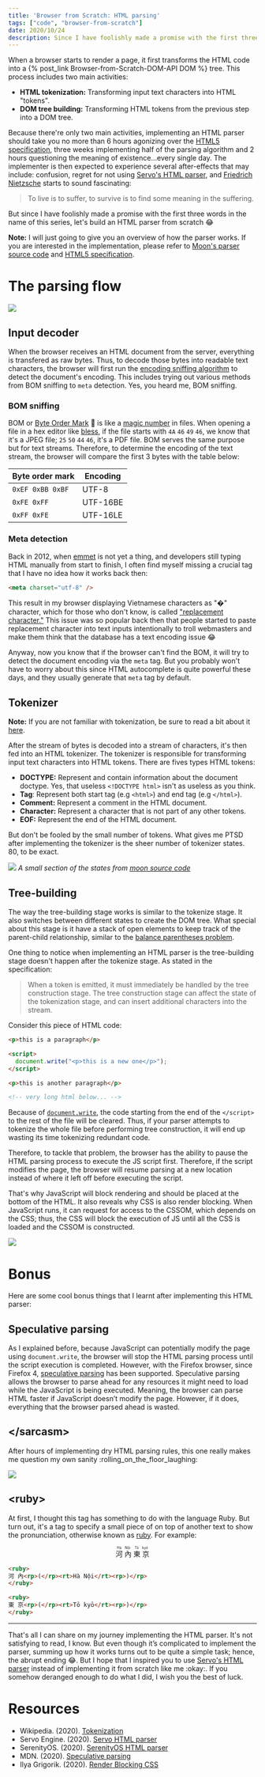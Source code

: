 ```yaml
---
title: 'Browser from Scratch: HTML parsing'
tags: ["code", "browser-from-scratch"]
date: 2020/10/24
description: Since I have foolishly made a promise with the first three words in the name of this series, let's build an HTML parser from scratch.
---
```


When a browser starts to render a page, it first transforms the HTML code into a {% post_link Browser-from-Scratch-DOM-API DOM %} tree. This process includes two main activities:

- **HTML tokenization:** Transforming input text characters into HTML "tokens".
- **DOM tree building:** Transforming HTML tokens from the previous step into a DOM tree.

Because there're only two main activities, implementing an HTML parser should take you no more than 6 hours agonizing over the [HTML5 specification][3], three weeks implementing half of the parsing algorithm and 2 hours questioning the meaning of existence...every single day. The implementer is then expected to experience several after-effects that may include: confusion, regret for not using [Servo's HTML parser][1], and [Friedrich Nietzsche][2] starts to sound fascinating:

> To live is to suffer, to survive is to find some meaning in the suffering.

But since I have foolishly made a promise with the first three words in the name of this series, let's build an HTML parser from scratch :joy:

**Note:** I will just going to give you an overview of how the parser works. If you are interested in the implementation, please refer to [Moon's parser source code][14] and [HTML5 specification][3].

# The parsing flow

![](/blog/Browser-from-Scratch-HTML-parsing/html-parsing-process.png)

## Input decoder

When the browser receives an HTML document from the server, everything is transfered as raw bytes. Thus, to decode those bytes into readable text characters, the browser will first run the [encoding sniffing algorithm][4] to detect the document's encoding. This includes trying out various methods from BOM sniffing to `meta` detection. Yes, you heard me, BOM sniffing.

### BOM sniffing

BOM or [Byte Order Mark][5] :troll: is like a [magic number][6] in files. When opening a file in a hex editor like [bless][7], if the file starts with `4A` `46` `49` `46`, we know that it's a JPEG file; `25` `50` `44` `46`, it's a PDF file. BOM serves the same purpose but for text streams. Therefore, to determine the encoding of the text stream, the browser will compare the first 3 bytes with the table below:

| Byte order mark                               | Encoding |
|-----------------------------------------------|----------|
| <code class="no-float">0xEF 0xBB 0xBF</code>  | UTF-8    |
| <code class="no-float">0xFE 0xFF</code>       | UTF-16BE |
| <code class="no-float">0xFF 0xFE</code>       | UTF-16LE |

### Meta detection

Back in 2012, when [emmet][8] is not yet a thing, and developers still typing HTML manually from start to finish, I often find myself missing a crucial tag that I have no idea how it works back then:

```html
<meta charset="utf-8" />
```

This result in my browser displaying Vietnamese characters as "�" character, which for those who don't know, is called ["replacement character."][9] This issue was so popular back then that people started to paste replacement character into text inputs intentionally to troll webmasters and make them think that the database has a text encoding issue :joy:

Anyway, now you know that if the browser can't find the BOM, it will try to detect the document encoding via the `meta` tag. But you probably won't have to worry about this since HTML autocomplete is quite powerful these days, and they usually generate that `meta` tag by default.

## Tokenizer

**Note:** If you are not familiar with tokenization, be sure to read a bit about it [here][19].

After the stream of bytes is decoded into a stream of characters, it's then fed into an HTML tokenizer. The tokenizer is responsible for transforming input text characters into HTML tokens. There are fives types HTML tokens:

- **DOCTYPE:** Represent and contain information about the document doctype. Yes, that useless `<!DOCTYPE html>` isn't as useless as you think.
- **Tag**: Represent both start tag (e.g `<html>`) and end tag (e.g `</html>`).
- **Comment:** Represent a comment in the HTML document.
- **Character:** Represent a character that is not part of any other tokens.
- **EOF:** Represent the end of the HTML document.

But don't be fooled by the small number of tokens. What gives me PTSD after implementing the tokenizer is the sheer number of tokenizer states. 80, to be exact.

![](/blog/Browser-from-Scratch-HTML-parsing/html-tokenizer-states.png)
*A small section of the states from [moon source code][10]*


## Tree-building

The way the tree-building stage works is similar to the tokenize stage. It also switches between different states to create the DOM tree. What special about this stage is it have a stack of open elements to keep track of the parent-child relationship, similar to the [balance parentheses problem][13].

One thing to notice when implementing an HTML parser is the tree-building stage doesn't happen after the tokenize stage. As stated in the specification:

> When a token is emitted, it must immediately be handled by the tree construction stage. The tree construction stage can affect the state of the tokenization stage, and can insert additional characters into the stream.

Consider this piece of HTML code:

```html
<p>this is a paragraph</p>

<script>
  document.write("<p>this is a new one</p>");
</script>

<p>this is another paragraph</p>

<!-- very long html below... -->
```

Because of [`document.write`][11], the code starting from the end of the `</script>` to the rest of the file will be cleared. Thus, if your parser attempts to tokenize the whole file before performing tree construction, it will end up wasting its time tokenizing redundant code.

Therefore, to tackle that problem, the browser has the ability to pause the HTML parsing process to execute the JS script first. Therefore, if the script modifies the page, the browser will resume parsing at a new location instead of where it left off before executing the script.

That's why JavaScript will block rendering and should be placed at the bottom of the HTML. It also reveals why CSS is also render blocking. When JavaScript runs, it can request for access to the CSSOM, which depends on the CSS; thus, the CSS will block the execution of JS until all the CSS is loaded and the CSSOM is constructed.

![](/blog/Browser-from-Scratch-HTML-parsing/html-blocking.png)

# Bonus

Here are some cool bonus things that I learnt after implementing this HTML parser:

## Speculative parsing

As I explained before, because JavaScript can potentially modify the page using `document.write`, the browser will stop the HTML parsing process until the script execution is completed. However, with the Firefox browser, since Firefox 4, [speculative parsing][15] has been supported. Speculative parsing allows the browser to parse ahead for any resources it might need to load while the JavaScript is being executed. Meaning, the browser can parse HTML faster if JavaScript doesn’t modify the page. However, if it does, everything that the browser parsed ahead is wasted.

## </sarcasm\>

After hours of implementing dry HTML parsing rules, this one really makes me question my own sanity :rolling_on_the_floor_laughing:

![](/blog/Browser-from-Scratch-HTML-parsing/html-sarcasm.png)

## <ruby\>

At first, I thought this tag has something to do with the language Ruby. But turn out, it's a tag to specify a small piece of on top of another text to show the pronunciation, otherwise known as [ruby][16]. For example:

<p style="text-align: center">
<ruby>
河 內<rp>(</rp><rt>Hà Nội</rt><rp>)</rp>
</ruby>

<ruby>
東 京<rp>(</rp><rt>Tō kyō</rt><rp>)</rp>
</ruby>
</p>

```html
<ruby>
河 內<rp>(</rp><rt>Hà Nội</rt><rp>)</rp>
</ruby>

<ruby>
東 京<rp>(</rp><rt>Tō kyō</rt><rp>)</rp>
</ruby>
```

---

That's all I can share on my journey implementing the HTML parser. It's not satisfying to read, I know. But even though it’s complicated to implement the parser, summing up how it works turns out to be quite a simple task; hence, the abrupt ending :joy:. But I hope that I inspired you to use [Servo's HTML parser][1] instead of implementing it from scratch like me :okay:. If you somehow deranged enough to do what I did, I wish you the best of luck.

# Resources
- Wikipedia. (2020). [Tokenization][19]
- Servo Engine. (2020). [Servo HTML parser][1]
- SerenityOS. (2020). [SerenityOS HTML parser][17]
- MDN. (2020). [Speculative parsing][15]
- Ilya Grigorik. (2020). [Render Blocking CSS][15]

[1]: https://github.com/servo/html5ever/
[2]: https://en.wikipedia.org/wiki/Friedrich_Nietzsche
[3]: https://html.spec.whatwg.org/
[4]: https://html.spec.whatwg.org/#encoding-sniffing-algorithm
[5]: https://en.wikipedia.org/wiki/Byte_order_mark
[6]: https://en.wikipedia.org/wiki/Magic_number_(programming)#Magic_numbers_in_files
[7]: https://community.linuxmint.com/software/view/bless
[8]: https://emmet.io/
[9]: https://en.wikipedia.org/wiki/Specials_(Unicode_block)
[10]: https://github.com/ZeroX-DG/moon/blob/master/components/html/src/tokenizer/state.rs
[11]: https://developer.mozilla.org/en-US/docs/Web/API/Document/write
[12]: https://html.spec.whatwg.org/#parsing-main-inhtml
[13]: https://leetcode.com/problems/valid-parentheses/
[14]: https://github.com/ZeroX-DG/moon/tree/master/components/html
[15]: https://developer.mozilla.org/en-US/docs/Glossary/speculative_parsing
[16]: https://en.wikipedia.org/wiki/Ruby_character
[17]: https://github.com/SerenityOS/serenity/tree/master/Libraries/LibWeb/HTML/Parser
[18]: https://developers.google.com/web/fundamentals/performance/critical-rendering-path/render-blocking-css
[19]: https://en.wikipedia.org/wiki/Lexical_analysis#Tokenization
